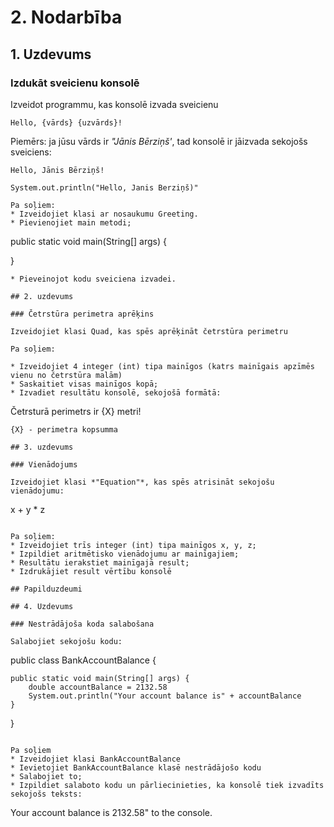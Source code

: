 # 2. Nodarbība
## 1. Uzdevums
### Izdukāt sveicienu konsolē

Izveidot programmu, kas konsolē izvada sveicienu

```
Hello, {vārds} {uzvārds}!
```

Piemērs: ja jūsu vārds ir *"Jānis Bērziņš'*, tad konsolē ir jāizvada sekojošs sveiciens:
```
Hello, Jānis Bērziņš!

System.out.println("Hello, Janis Berziņš)"

Pa soļiem:
* Izveidojiet klasi ar nosaukumu Greeting.
* Pievienojiet main metodi;
```
public static void main(String[] args) {

}
```
* Pieveinojot kodu sveiciena izvadei.

## 2. uzdevums

### Četrstūra perimetra aprēķins

Izveidojiet klasi Quad, kas spēs aprēķināt četrstūra perimetru

Pa soļiem:

* Izveidojiet 4 integer (int) tipa mainīgos (katrs mainīgais apzīmēs vienu no četrstūra malām)
* Saskaitiet visas mainīgos kopā;
* Izvadiet resultātu konsolē, sekojošā formātā:
```
Četrsturā perimetrs ir {X} metri!
```
{X} - perimetra kopsumma

## 3. uzdevums

### Vienādojums

Izveidojiet klasi *"Equation"*, kas spēs atrisināt sekojošu vienādojumu:
```
x + y * z
```

Pa soļiem:
* Izveidojiet trīs integer (int) tipa mainīgos x, y, z;
* Izpildiet aritmētisko vienādojumu ar mainīgajiem;
* Resultātu ierakstiet mainīgajā result;
* Izdrukājiet result vērtību konsolē

## Papilduzdeumi

## 4. Uzdevums

### Nestrādājoša koda salabošana

Salabojiet sekojošu kodu:

```
public class BankAccountBalance {
    
    public static void main(String[] args) {
        double accountBalance = 2132.58
        System.out.println("Your account balance is" + accountBalance
    }
    
}
```

Pa soļiem
* Izveidojiet klasi BankAccountBalance
* Ievietojiet BankAccountBalance klasē nestrādājošo kodu
* Salabojiet to;
* Izpildiet salaboto kodu un pārliecinieties, ka konsolē tiek izvadīts sekojošs teksts:

```
Your account balance is 2132.58" to the console.
```